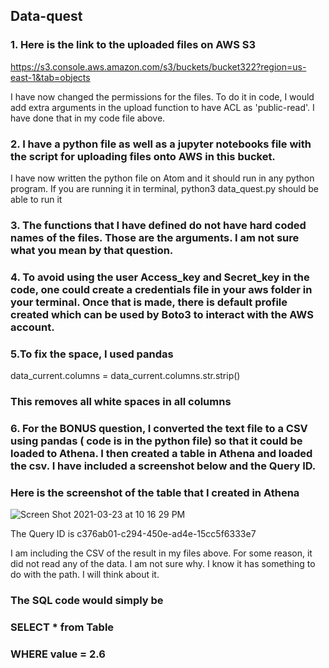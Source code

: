 ## Data-quest
### 1. Here is the link to the uploaded files on AWS S3

https://s3.console.aws.amazon.com/s3/buckets/bucket322?region=us-east-1&tab=objects

I have now changed the permissions for the files. To do it in code, I would add extra arguments in the upload function to have ACL as 'public-read'. I have done that in my code file above.

### 2. I have a python file as well as a jupyter notebooks file with the script for uploading files onto AWS in this bucket.
I have now written the python file on Atom and it should run in any python program. If you are running it in terminal, 
python3 data_quest.py
should be able to run it

### 3. The functions that I have defined do not have hard coded names of the files. Those are the arguments. I am not sure what you mean by that question.

### 4. To avoid using the user Access_key and Secret_key in the code, one could create a credentials file in your aws folder in your terminal. Once that is made, there is default profile created which can be used by Boto3 to interact with the AWS account. 

### 5.To fix the space, I used pandas 
data_current.columns = data_current.columns.str.strip()
### This removes all white spaces in all columns

### 6. For the BONUS question, I converted the text file to a CSV using pandas ( code is in the python file) so that it could be loaded to Athena. I then created a table in Athena and loaded the csv. I have included a screenshot below and the Query ID. 

### Here is the screenshot of the table that I created in Athena

![Screen Shot 2021-03-23 at 10 16 29 PM](https://user-images.githubusercontent.com/13152268/112244277-70dad400-8c25-11eb-98f3-a3e9d56750a5.png)

The Query ID is c376ab01-c294-450e-ad4e-15cc5f6333e7

I am including the CSV of the result in my files above. For some reason, it did not read any of the data. I am not sure why. I know it has something to do with the path. I will think about it. 

### The SQL code would simply be
### SELECT * from Table 
### WHERE value = 2.6





